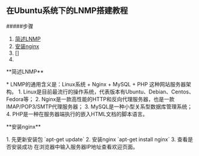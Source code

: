 ## 在Ubuntu系统下的LNMP搭建教程   
#####步骤
1. [简述LNMP](#1)
2. [安装nginx](#2)
3. []
4. 

<p id = "1">**简述LNMP**</p>
* LNMP的通用含义是：Linux系统 + Nginx + MySQL + PHP 这种网站服务器架构。
1. Linux是目前最流行的操作系统，代表版本有Ubuntu、Debian、Centos、Fedora等；
2. Nginx是一款高性能的HTTP和反向代理服务器，也是一款IMAP/POP3/SMTP代理服务器；
3. MySQL是一种小型关系型数据库管理系统；
4. PHP是一种在服务器端执行的嵌入HTML文档的脚本语言。

<p id = "2">**安装nginx**</p>
1. 先更新安装包   
`apt-get update`
2. 安装nginx
`apt-get install nginx`
3. 查看是否安装成功
在浏览器中输入服务器IP地址查看欢迎页面。
